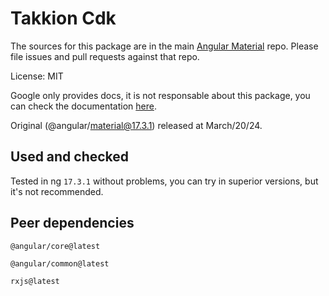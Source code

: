# Takkion Cdk

The sources for this package are in the main [Angular Material](https://github.com/angular/components) repo. Please file issues and pull requests against that repo.

License: MIT

Google only provides docs, it is not responsable about this package, you can check the documentation [here](https://v17.material.angular.io/cdk/categories).

Original (@angular/material@17.3.1) released at March/20/24.

## Used and checked

Tested in ng `17.3.1` without problems, you can try in superior versions, but it's not recommended.

## Peer dependencies

`@angular/core@latest`

`@angular/common@latest`

`rxjs@latest`